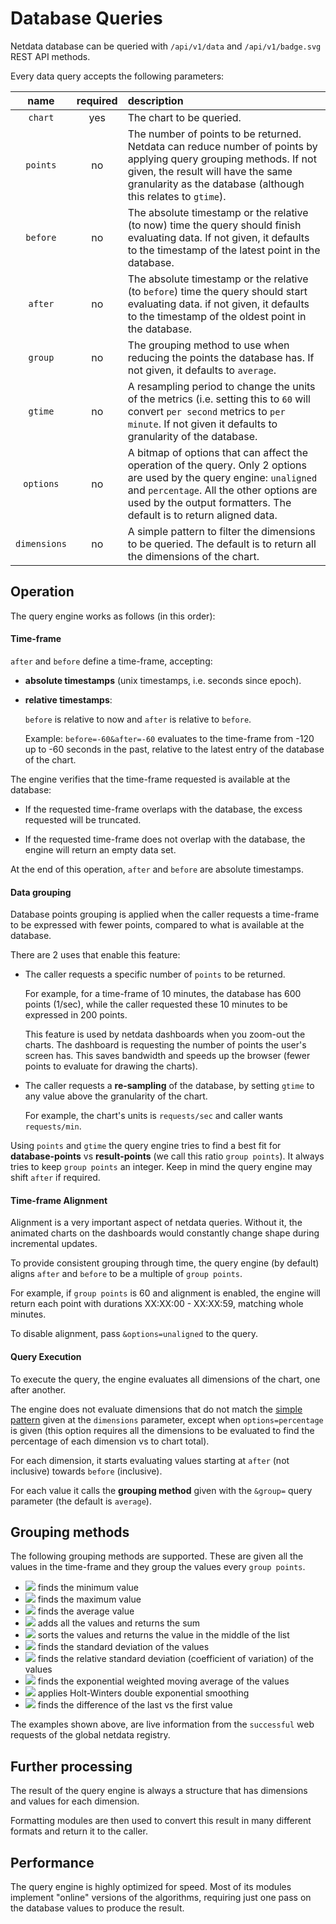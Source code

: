 # Database Queries

Netdata database can be queried with `/api/v1/data` and `/api/v1/badge.svg` REST API methods.

Every data query accepts the following parameters:

name|required|description
:----:|:----:|:---
`chart`|yes|The chart to be queried.
`points`|no|The number of points to be returned. Netdata can reduce number of points by applying query grouping methods. If not given, the result will have the same granularity as the database (although this relates to `gtime`).
`before`|no|The absolute timestamp or the relative (to now) time the query should finish evaluating data. If not given, it defaults to the timestamp of the latest point in the database.
`after`|no|The absolute timestamp or the relative (to `before`) time the query should start evaluating data. if not given, it defaults to the timestamp of the oldest point in the database.
`group`|no|The grouping method to use when reducing the points the database has. If not given, it defaults to `average`.
`gtime`|no|A resampling period to change the units of the metrics (i.e. setting this to `60` will convert `per second` metrics to `per minute`. If not given it defaults to granularity of the database.
`options`|no|A bitmap of options that can affect the operation of the query. Only 2 options are used by the query engine: `unaligned` and `percentage`. All the other options are used by the output formatters. The default is to return aligned data.
`dimensions`|no|A simple pattern to filter the dimensions to be queried. The default is to return all the dimensions of the chart.

## Operation

The query engine works as follows (in this order):

#### Time-frame

`after` and `before` define a time-frame, accepting:

- **absolute timestamps** (unix timestamps, i.e. seconds since epoch).

- **relative timestamps**:

  `before` is relative to now and `after` is relative to `before`.
  
  Example: `before=-60&after=-60` evaluates to the time-frame from -120 up to -60 seconds in
  the past, relative to the latest entry of the database of the chart. 

The engine verifies that the time-frame requested is available at the database:

- If the requested time-frame overlaps with the database, the excess requested
   will be truncated.
   
- If the requested time-frame does not overlap with the database, the engine will
   return an empty data set.

At the end of this operation, `after` and `before` are absolute timestamps.

#### Data grouping

Database points grouping is applied when the caller requests a time-frame to be
expressed with fewer points, compared to what is available at the database.

There are 2 uses that enable this feature:

- The caller requests a specific number of `points` to be returned.
  
  For example, for a time-frame of 10 minutes, the database has 600 points (1/sec),
  while the caller requested these 10 minutes to be expressed in 200 points.
  
  This feature is used by netdata dashboards when you zoom-out the charts.
  The dashboard is requesting the number of points the user's screen has.
  This saves bandwidth and speeds up the browser (fewer points to evaluate for drawing the charts).
  
- The caller requests a **re-sampling** of the database, by setting `gtime` to any value
  above the granularity of the chart.
  
  For example, the chart's units is `requests/sec` and caller wants `requests/min`.
  
Using `points` and `gtime` the query engine tries to find a best fit for **database-points**
vs **result-points** (we call this ratio `group points`). It always tries to keep `group points`
an integer. Keep in mind the query engine may shift `after` if required.

#### Time-frame Alignment

Alignment is a very important aspect of netdata queries. Without it, the animated
charts on the dashboards would constantly change shape during incremental updates.

To provide consistent grouping through time, the query engine (by default) aligns
`after` and `before` to be a multiple of `group points`.

For example, if `group points` is 60 and alignment is enabled, the engine will return
each point with durations XX:XX:00 - XX:XX:59, matching whole minutes.

To disable alignment, pass `&options=unaligned` to the query.
   
#### Query Execution

To execute the query, the engine evaluates all dimensions of the chart, one after another.

The engine does not evaluate dimensions that do not match the [simple pattern](../../../libnetdata/simple_pattern)
given at the `dimensions` parameter, except when `options=percentage` is given (this option
requires all the dimensions to be evaluated to find the percentage of each dimension vs to chart
total).

For each dimension, it starts evaluating values starting at `after` (not inclusive) towards
`before` (inclusive).

For each value it calls the **grouping method** given with the `&group=` query parameter
(the default is `average`).

## Grouping methods

The following grouping methods are supported. These are given all the values in the time-frame
and they group the values every `group points`.

- ![](https://registry.my-netdata.io/api/v1/badge.svg?chart=web_log_nginx.response_statuses&options=unaligned&dimensions=success&group=min&after=-60&label=min&value_color=blue) finds the minimum value
- ![](https://registry.my-netdata.io/api/v1/badge.svg?chart=web_log_nginx.response_statuses&options=unaligned&dimensions=success&group=max&after=-60&label=max&value_color=lightblue) finds the maximum value
- ![](https://registry.my-netdata.io/api/v1/badge.svg?chart=web_log_nginx.response_statuses&options=unaligned&dimensions=success&group=average&after=-60&label=average&value_color=yellow) finds the average value
- ![](https://registry.my-netdata.io/api/v1/badge.svg?chart=web_log_nginx.response_statuses&options=unaligned&dimensions=success&group=sum&after=-60&label=sum&units=requests&value_color=orange) adds all the values and returns the sum
- ![](https://registry.my-netdata.io/api/v1/badge.svg?chart=web_log_nginx.response_statuses&options=unaligned&dimensions=success&group=median&after=-60&label=median&value_color=red) sorts the values and returns the value in the middle of the list
- ![](https://registry.my-netdata.io/api/v1/badge.svg?chart=web_log_nginx.response_statuses&options=unaligned&dimensions=success&group=stddev&after=-60&label=stddev&value_color=green) finds the standard deviation of the values
- ![](https://registry.my-netdata.io/api/v1/badge.svg?chart=web_log_nginx.response_statuses&options=unaligned&dimensions=success&group=cv&after=-60&label=cv&units=pcent&value_color=yellow) finds the relative standard deviation (coefficient of variation) of the values
- ![](https://registry.my-netdata.io/api/v1/badge.svg?chart=web_log_nginx.response_statuses&options=unaligned&dimensions=success&group=ses&after=-60&label=ses&value_color=brown) finds the exponential weighted moving average of the values
- ![](https://registry.my-netdata.io/api/v1/badge.svg?chart=web_log_nginx.response_statuses&options=unaligned&dimensions=success&group=des&after=-60&label=des&value_color=blue) applies Holt-Winters double exponential smoothing
- ![](https://registry.my-netdata.io/api/v1/badge.svg?chart=web_log_nginx.response_statuses&options=unaligned&dimensions=success&group=incremental_sum&after=-60&label=incremental_sum&value_color=red) finds the difference of the last vs the first value

The examples shown above, are live information from the `successful` web requests of the global netdata registry.

## Further processing

The result of the query engine is always a structure that has dimensions and values
for each dimension.

Formatting modules are then used to convert this result in many different formats and return it
to the caller.

## Performance

The query engine is highly optimized for speed. Most of its modules implement "online"
versions of the algorithms, requiring just one pass on the database values to produce
the result.
